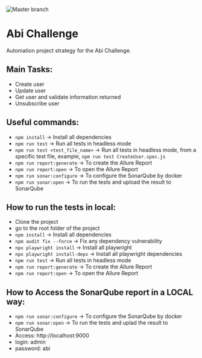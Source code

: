 ![Master branch](https://github.com/manoelcyreno/abi-challenge/actions/workflows/main.yml/badge.svg)

# Abi Challenge

Automation project strategy for the Abi Challenge.

## Main Tasks:

- Create user
- Update user
- Get user and validate information returned
- Unsubscribe user

## Useful commands:
- `npm install` -> Install all dependencies
- `npm run test` -> Run all tests in headless mode
- `npm run test <test_file_name>` -> Run all tests in headless mode, from a specific test file, example, `npm run test CreateUser.spec.js `
- `npm run report:generate` -> To create the Allure Report
- `npm run report:open` -> To open the Allure Report
- `npm run sonar:configure` -> To configure the SonarQube by docker
- `npm run sonar:open` -> To run the tests and upload the result to SonarQube

## How to run the tests in local:
- Clone the project
- go to the root folder of the project
- `npm install` -> Install all dependencies
- `npm audit fix --force` -> Fix any dependency vulnerability
- `npx playwright install` -> Install all playwright
- `npx playwright install-deps` -> Install all playwright dependencies
- `npm run test` -> Run all tests in headless mode
- `npm run report:generate` -> To create the Allure Report
- `npm run report:open` -> To open the Allure Report

## How to Access the SonarQube report in a LOCAL way:
- `npm run sonar:configure` -> To configure the SonarQube by docker
- `npm run sonar:open` -> To run the tests and uplad the result to SonarQube
- Access: http://localhost:9000
- login: admin
- password: abi